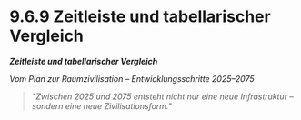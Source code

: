 # 9.6.9 Zeitleiste und tabellarischer Vergleich

_**Zeitleiste und tabellarischer Vergleich**_

_Vom Plan zur Raumzivilisation – Entwicklungsschritte 2025–2075_

> _"Zwischen 2025 und 2075 entsteht nicht nur eine neue Infrastruktur – sondern eine neue Zivilisationsform."_
